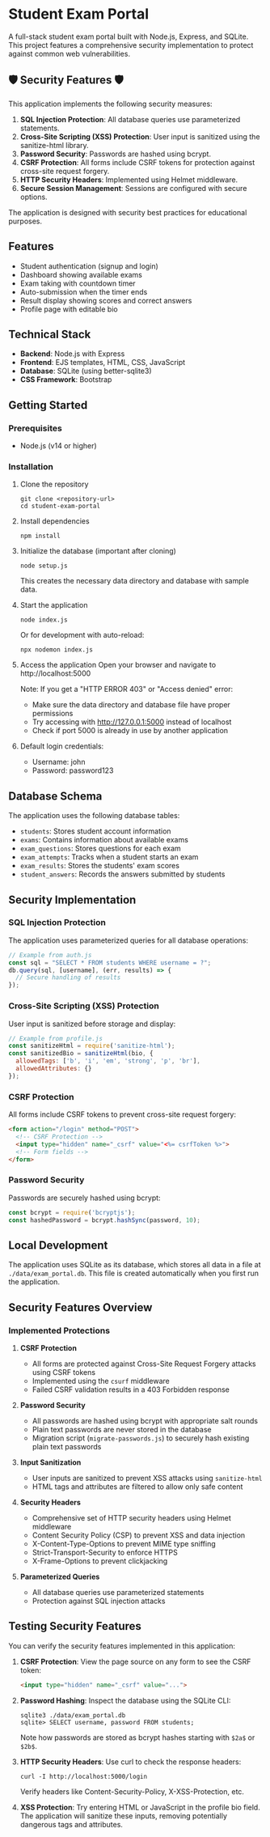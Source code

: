 # Student Exam Portal

A full-stack student exam portal built with Node.js, Express, and SQLite. This project features a comprehensive security implementation to protect against common web vulnerabilities.

## 🛡️ Security Features 🛡️

This application implements the following security measures:

1. **SQL Injection Protection**: All database queries use parameterized statements.
2. **Cross-Site Scripting (XSS) Protection**: User input is sanitized using the sanitize-html library.
3. **Password Security**: Passwords are hashed using bcrypt.
4. **CSRF Protection**: All forms include CSRF tokens for protection against cross-site request forgery.
5. **HTTP Security Headers**: Implemented using Helmet middleware.
6. **Secure Session Management**: Sessions are configured with secure options.

The application is designed with security best practices for educational purposes.

## Features

- Student authentication (signup and login)
- Dashboard showing available exams
- Exam taking with countdown timer
- Auto-submission when the timer ends
- Result display showing scores and correct answers
- Profile page with editable bio

## Technical Stack

- **Backend**: Node.js with Express
- **Frontend**: EJS templates, HTML, CSS, JavaScript
- **Database**: SQLite (using better-sqlite3)
- **CSS Framework**: Bootstrap

## Getting Started

### Prerequisites

- Node.js (v14 or higher)

### Installation

1. Clone the repository
   ```
   git clone <repository-url>
   cd student-exam-portal
   ```

2. Install dependencies
   ```
   npm install
   ```

3. Initialize the database (important after cloning)
   ```
   node setup.js
   ```
   This creates the necessary data directory and database with sample data.

4. Start the application
   ```
   node index.js
   ```
   Or for development with auto-reload:
   ```
   npx nodemon index.js
   ```

5. Access the application
   Open your browser and navigate to http://localhost:5000
   
   Note: If you get a "HTTP ERROR 403" or "Access denied" error:
   - Make sure the data directory and database file have proper permissions
   - Try accessing with http://127.0.0.1:5000 instead of localhost
   - Check if port 5000 is already in use by another application

6. Default login credentials:
   - Username: john
   - Password: password123

## Database Schema

The application uses the following database tables:
- `students`: Stores student account information
- `exams`: Contains information about available exams
- `exam_questions`: Stores questions for each exam
- `exam_attempts`: Tracks when a student starts an exam
- `exam_results`: Stores the students' exam scores
- `student_answers`: Records the answers submitted by students

## Security Implementation

### SQL Injection Protection

The application uses parameterized queries for all database operations:

```javascript
// Example from auth.js
const sql = "SELECT * FROM students WHERE username = ?";
db.query(sql, [username], (err, results) => {
  // Secure handling of results
});
```

### Cross-Site Scripting (XSS) Protection

User input is sanitized before storage and display:

```javascript
// Example from profile.js
const sanitizeHtml = require('sanitize-html');
const sanitizedBio = sanitizeHtml(bio, {
  allowedTags: ['b', 'i', 'em', 'strong', 'p', 'br'],
  allowedAttributes: {}
});
```

### CSRF Protection

All forms include CSRF tokens to prevent cross-site request forgery:

```html
<form action="/login" method="POST">
  <!-- CSRF Protection -->
  <input type="hidden" name="_csrf" value="<%= csrfToken %>">
  <!-- Form fields -->
</form>
```

### Password Security

Passwords are securely hashed using bcrypt:

```javascript
const bcrypt = require('bcryptjs');
const hashedPassword = bcrypt.hashSync(password, 10);
```

## Local Development

The application uses SQLite as its database, which stores all data in a file at `./data/exam_portal.db`. This file is created automatically when you first run the application.

## Security Features Overview

### Implemented Protections

1. **CSRF Protection**
   - All forms are protected against Cross-Site Request Forgery attacks using CSRF tokens
   - Implemented using the `csurf` middleware
   - Failed CSRF validation results in a 403 Forbidden response

2. **Password Security**
   - All passwords are hashed using bcrypt with appropriate salt rounds
   - Plain text passwords are never stored in the database
   - Migration script (`migrate-passwords.js`) to securely hash existing plain text passwords

3. **Input Sanitization**
   - User inputs are sanitized to prevent XSS attacks using `sanitize-html`
   - HTML tags and attributes are filtered to allow only safe content

4. **Security Headers**
   - Comprehensive set of HTTP security headers using Helmet middleware
   - Content Security Policy (CSP) to prevent XSS and data injection
   - X-Content-Type-Options to prevent MIME type sniffing
   - Strict-Transport-Security to enforce HTTPS
   - X-Frame-Options to prevent clickjacking

5. **Parameterized Queries**
   - All database queries use parameterized statements
   - Protection against SQL injection attacks

## Testing Security Features

You can verify the security features implemented in this application:

1. **CSRF Protection**: View the page source on any form to see the CSRF token:
   ```html
   <input type="hidden" name="_csrf" value="...">
   ```

2. **Password Hashing**: Inspect the database using the SQLite CLI:
   ```
   sqlite3 ./data/exam_portal.db
   sqlite> SELECT username, password FROM students;
   ```
   Note how passwords are stored as bcrypt hashes starting with `$2a$` or `$2b$`.

3. **HTTP Security Headers**: Use curl to check the response headers:
   ```
   curl -I http://localhost:5000/login
   ```
   Verify headers like Content-Security-Policy, X-XSS-Protection, etc.

4. **XSS Protection**: Try entering HTML or JavaScript in the profile bio field.
   The application will sanitize these inputs, removing potentially dangerous tags and attributes.
